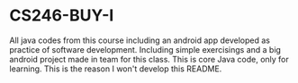 # CS246-BUY-I
All java codes from this course including an android app developed as practice of software development. Including simple exercisings and a big android project made in team for this class. This is core Java code, only for learning. This is the reason I won't develop this README.
